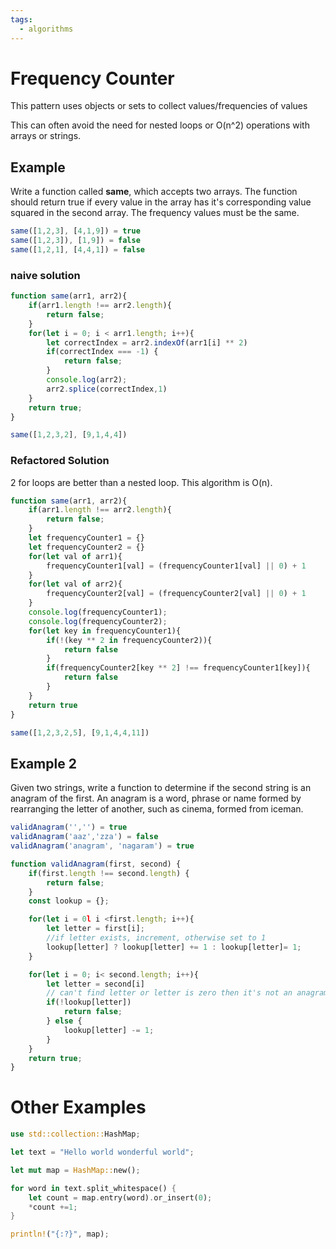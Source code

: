```yaml
---
tags:
  - algorithms
---
```

# Frequency Counter

This pattern uses objects or sets to collect values/frequencies of values

This can often avoid the need for nested loops or O(n^2) operations with arrays or strings.


## Example
Write a function called **same**, which accepts two arrays. The function should return true if every value in the array has it's corresponding value squared in the second array. The frequency values must be the same. 
```js
same([1,2,3], [4,1,9]) = true
same([1,2,3]), [1,9]) = false
same([1,2,1], [4,4,1]) = false
```

### naive solution 
```js 
function same(arr1, arr2){
    if(arr1.length !== arr2.length){
        return false;
    }
    for(let i = 0; i < arr1.length; i++){
        let correctIndex = arr2.indexOf(arr1[i] ** 2)
        if(correctIndex === -1) {
            return false;
        }
        console.log(arr2);
        arr2.splice(correctIndex,1)
    }
    return true;
}

same([1,2,3,2], [9,1,4,4])
```

### Refactored Solution 
2 for loops are better than a nested loop. This algorithm is O(n).
```js
function same(arr1, arr2){
    if(arr1.length !== arr2.length){
        return false;
    }
    let frequencyCounter1 = {}
    let frequencyCounter2 = {}
    for(let val of arr1){
        frequencyCounter1[val] = (frequencyCounter1[val] || 0) + 1
    }
    for(let val of arr2){
        frequencyCounter2[val] = (frequencyCounter2[val] || 0) + 1        
    }
    console.log(frequencyCounter1);
    console.log(frequencyCounter2);
    for(let key in frequencyCounter1){
        if(!(key ** 2 in frequencyCounter2)){
            return false
        }
        if(frequencyCounter2[key ** 2] !== frequencyCounter1[key]){
            return false
        }
    }
    return true
}

same([1,2,3,2,5], [9,1,4,4,11])
```

## Example 2
Given two strings, write a function to determine if the second string is an anagram of the first. An anagram is a word, phrase or name formed by rearranging the letter of another, such as cinema, formed from iceman.
```js
validAnagram('','') = true
validAnagram('aaz','zza') = false
validAnagram('anagram', 'nagaram') = true
```

```js
function validAnagram(first, second) {
	if(first.length !== second.length) {
		return false;
	}
	const lookup = {};

	for(let i = 0l i <first.length; i++){
		let letter = first[i];
		//if letter exists, increment, otherwise set to 1
		lookup[letter] ? lookup[letter] += 1 : lookup[letter]= 1;
	}

	for(let i = 0; i< second.length; i++){
		let letter = second[i]
		// can't find letter or letter is zero then it's not an anagram
		if(!lookup[letter])
			return false;
		} else {
			lookup[letter] -= 1;
		}
	}
	return true;
}
```

# Other Examples
```Rust
use std::collection::HashMap;

let text = "Hello world wonderful world";

let mut map = HashMap::new();

for word in text.split_whitespace() {
	let count = map.entry(word).or_insert(0);
	*count +=1;
}

println!("{:?}", map);
```
